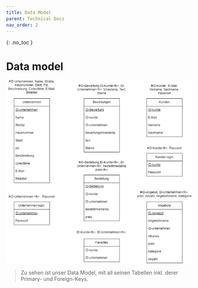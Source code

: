 ```yaml
---
title: Data Model
parent: Technical Docs
nav_order: 2
---
```


{: .no_toc }
# Data model

![get_list_todos_sample](docs/assets/images/Data-Model.png)
> Zu sehen ist unser Data Model, mit all seinen Tabellen inkl. derer Primary- und Foreign-Keys.
